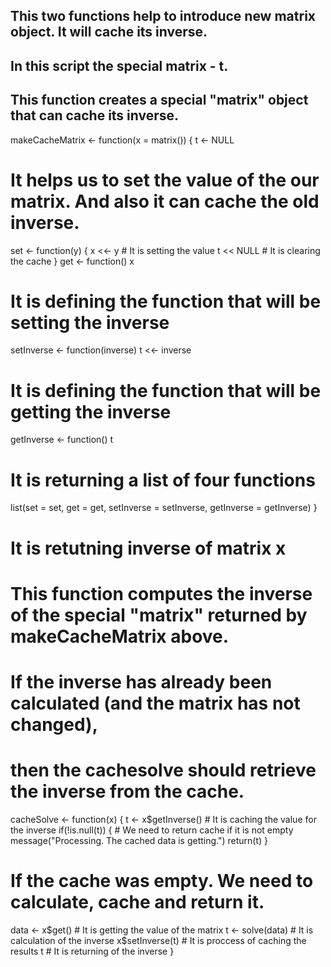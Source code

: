 ## This two functions help to introduce new matrix object. It will cache its inverse.
## In this script the special matrix - t.
## This function creates a special "matrix" object that can cache its inverse.

makeCacheMatrix <- function(x = matrix()) {
t <- NULL
# It helps us to set the value of the our matrix. And also it can cache the old inverse.
set <- function(y) {
x <<- y # It is setting the value
t << NULL # It is clearing the cache 
}
get <- function() x
# It is defining the function that will be setting the inverse
setInverse <- function(inverse) t <<- inverse
# It is defining the function that will be getting the inverse
getInverse <- function() t
# It is returning a list of four functions
list(set = set, get = get, setInverse = setInverse, getInverse = getInverse)
}

# It is retutning inverse of matrix x
# This function computes the inverse of the special "matrix" returned by makeCacheMatrix above. 
# If the inverse has already been calculated (and the matrix has not changed), 
# then the cachesolve should retrieve the inverse from the cache.

cacheSolve <- function(x) {
t <- x$getInverse() # It is caching the value for the inverse
if(!is.null(t)) { # We need to return cache if it is not empty
message("Processing. The cached data is getting.")
return(t)
}
# If the cache was empty. We need to calculate, cache and return it.
data <- x$get() # It is getting the value of the matrix
t <- solve(data) # It is calculation of the inverse
x$setInverse(t) # It is proccess of caching the results
t # It is returning of the inverse
} 
